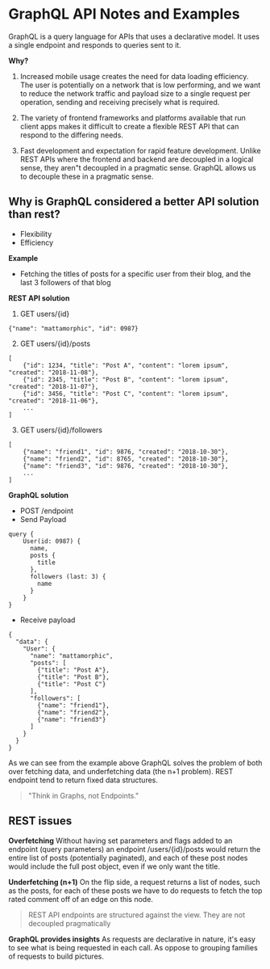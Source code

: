 # GraphQL API Notes and Examples

GraphQL is a query language for APIs that uses a declarative model.
It uses a single endpoint and responds to queries sent to it.

**Why?**

1. Increased mobile usage creates the need for data loading efficiency. The user is potentially on a network that is low performing, and we want to reduce the network traffic and payload size to a single request per operation, sending and receiving precisely what is required.

2. The variety of frontend frameworks and platforms available that run client apps makes it difficult to create a flexible REST API that can respond to the differing needs.

3. Fast development and expectation for rapid feature development. Unlike REST APIs where the frontend and backend are decoupled in a logical sense, they aren"t decoupled in a pragmatic sense. GraphQL allows us to decouple these in a pragmatic sense.

## Why is GraphQL considered a better API solution than rest?
- Flexibility
- Efficiency

**Example**
* Fetching the titles of posts for a specific user from their blog, and the last 3 followers of that blog

**REST API solution**
1. GET users/{id}
```
{"name": "mattamorphic", "id": 0987}
```

2. GET users/{id}/posts
```
[
    {"id": 1234, "title": "Post A", "content": "lorem ipsum", "created": "2018-11-08"},
    {"id": 2345, "title": "Post B", "content": "lorem ipsum", "created": "2018-11-07"},
    {"id": 3456, "title": "Post C", "content": "lorem ipsum", "created": "2018-11-06"},
    ...
]
```

3. GET users/{id}/followers
```
[
    {"name": "friend1", "id": 9876, "created": "2018-10-30"},
    {"name": "friend2", "id": 8765, "created": "2018-10-30"},
    {"name": "friend3", "id": 9876, "created": "2018-10-30"},
    ...
]
```

**GraphQL solution**
- POST /endpoint
- Send Payload
```
query {
    User(id: 0987) {
      name,
      posts {
        title
      },
      followers (last: 3) {
        name
      }
    }
}
```
- Receive payload
```
{
  "data": {
    "User": {
      "name": "mattamorphic",
      "posts": [
        {"title": "Post A"},
        {"title": "Post B"},
        {"title": "Post C"}
      ],
      "followers": [
        {"name": "friend1"},
        {"name": "friend2"},
        {"name": "friend3"}
      ]
    }
  }
}
```

As we can see from the example above GraphQL solves the problem of both over fetching data, and underfetching data (the n+1 problem). REST endpoint tend to return fixed data structures.

> "Think in Graphs, not Endpoints."

## REST issues

**Overfetching**
Without having set parameters and flags added to an endpoint (query parameters) an endpoint /users/{id}/posts would return the entire list of posts (potentially paginated), and each of these post nodes would include the full post object, even if we only want the title.

**Underfetching (n+1)**
On the flip side, a request returns a list of nodes, such as the posts, for each of these posts we have to do requests to fetch the top rated comment off of an edge on this node.

> REST API endpoints are structured against the view. They are not decoupled pragmatically

**GraphQL provides insights**
As requests are declarative in nature, it's easy to see what is being requested in each call. As oppose to grouping families of requests to build pictures.
